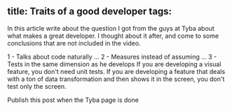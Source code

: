 title: Traits of a good developer
tags:
---
In this article write about the question I got from the guys at Tyba about what makes a great developer. I thought about it after, and come to some conclusions that are not included in the video.

1 - Talks about code naturally
...
2 - Measures instead of assuming
...
3 - Tests in the same dimension as he develops
 If you are developing a visual feature, you don't need unit tests. If you are developing a feature that deals with a ton of data transformation and then shows it in the screen, you don't test only the screen.

Publish this post when the Tyba page is done
